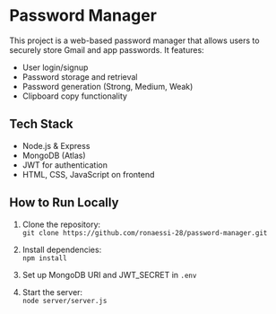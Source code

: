 # Password Manager

This project is a web-based password manager that allows users to securely store Gmail and app passwords. It features:

- User login/signup
- Password storage and retrieval
- Password generation (Strong, Medium, Weak)  
- Clipboard copy functionality

## Tech Stack
- Node.js & Express
- MongoDB (Atlas)
- JWT for authentication
- HTML, CSS, JavaScript on frontend

## How to Run Locally
1. Clone the repository:  
   `git clone https://github.com/ronaessi-28/password-manager.git`

2. Install dependencies:  
   `npm install`

3. Set up MongoDB URI and JWT_SECRET in `.env`

4. Start the server:  
   `node server/server.js`
